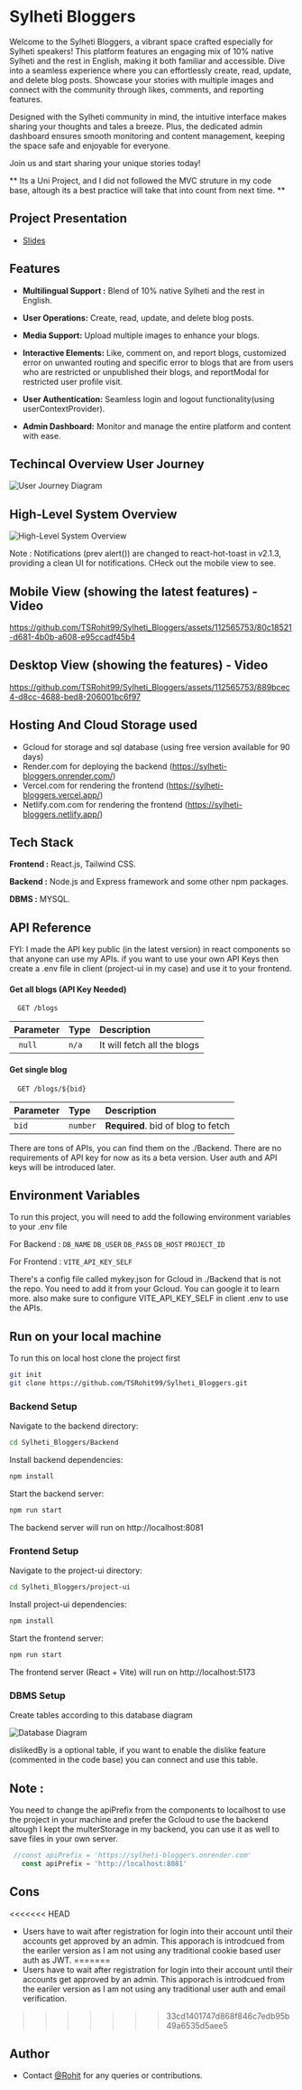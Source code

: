 # Sylheti Bloggers

Welcome to the Sylheti Bloggers, a vibrant space crafted especially for Sylheti speakers! This platform features an engaging mix of 10% native Sylheti and the rest in English, making it both familiar and accessible. Dive into a seamless experience where you can effortlessly create, read, update, and delete blog posts. Showcase your stories with multiple images and connect with the community through likes, comments, and reporting features.

Designed with the Sylheti community in mind, the intuitive interface makes sharing your thoughts and tales a breeze. Plus, the dedicated admin dashboard ensures smooth monitoring and content management, keeping the space safe and enjoyable for everyone.


Join us and start sharing your unique stories today!

** Its a Uni Project, and I did not followed the MVC struture in my code base, altough its a best practice will take that into count from next time. **

## Project Presentation

- [Slides](https://gamma.app/docs/Sylheti-Bloggers-A-Vibrant-Community-67dwemyhlzn8mxv)

## Features

- **Multilingual Support :** Blend of 10% native Sylheti and the rest in English.

- **User Operations:** Create, read, update, and delete blog posts.

- **Media Support:** Upload multiple images to enhance your blogs.

- **Interactive Elements:** Like, comment on, and report blogs, customized error on unwanted routing and specific error to blogs that are from users who are restricted or unpublished their blogs, and reportModal for restricted user profile visit.

- **User Authentication:** Seamless login and logout functionality(using userContextProvider).

- **Admin Dashboard:** Monitor and manage the entire platform and content with ease.

## Techincal Overview User Journey 

![User Journey Diagram](https://i.postimg.cc/XvwVGfbp/diagram-export-6-24-2024-11-07-09-PM.png)

## High-Level System Overview

![High-Level System Overview](https://i.postimg.cc/x8c9mQ6d/diagram-export-6-25-2024-2-48-02-AM.png)

Note : Notifications (prev alert()) are changed to react-hot-toast in v2.1.3, providing a clean UI for notifications. CHeck out the mobile view to see.

## Mobile View (showing the latest features) - Video


https://github.com/TSRohit99/Sylheti_Bloggers/assets/112565753/80c18521-d681-4b0b-a608-e95ccadf45b4

## Desktop View (showing the features) - Video

https://github.com/TSRohit99/Sylheti_Bloggers/assets/112565753/889bcec4-d8cc-4688-bed8-206001bc6f97





## Hosting And Cloud Storage used
- Gcloud for storage and sql database (using free version available for 90 days)
- Render.com for deploying the backend (https://sylheti-bloggers.onrender.com/)
- Vercel.com for rendering the frontend (https://sylheti-bloggers.vercel.app/)
- Netlify.com.com for rendering the frontend (https://sylheti-bloggers.netlify.app/)

## Tech Stack
**Frontend :** React.js, Tailwind CSS.

**Backend :** Node.js and Express framework and some other npm packages.

**DBMS :** MYSQL.


## API Reference

FYI: I made the API key public (in the latest version) in react components so that anyone can use my APIs. if you want to use your own API Keys then create a .env file in client (project-ui in my case) and use it to your frontend.

#### Get all blogs (API Key Needed)

```http
  GET /blogs
```

| Parameter | Type     | Description                |
| :-------- | :------- | :------------------------- |
| ` null` | `n/a` | It will fetch all the blogs|

#### Get single blog

```http
  GET /blogs/${bid}
```

| Parameter | Type     | Description                       |
| :-------- | :------- | :-------------------------------- |
| `bid`      | `number` | **Required**. bid of blog to fetch |

There are tons of APIs, you can find them on the ./Backend. There are no requirements of API key for now as its a beta version. User auth and API keys will be introduced later.



## Environment Variables

To run this project, you will need to add the following environment variables to your .env file 

For Backend :
`DB_NAME`
`DB_USER`
`DB_PASS`
`DB_HOST`
`PROJECT_ID`

For Frontend :
`VITE_API_KEY_SELF`

There's a config file called mykey.json for Gcloud in ./Backend that is not the repo. You need to add it from your Gcloud. You can google it to learn more. also make sure to configure VITE_API_KEY_SELF in client .env to use the APIs.





## Run on your local machine

To run this on local host clone the project first

```bash
git init
git clone https://github.com/TSRohit99/Sylheti_Bloggers.git

```

### Backend Setup
Navigate to the backend directory:

```bash
cd Sylheti_Bloggers/Backend
```

Install backend dependencies:

```bash
npm install
```
Start the backend server:
```bash
npm run start
```

The backend server will run on http://localhost:8081


### Frontend Setup
Navigate to the project-ui directory:

```bash
cd Sylheti_Bloggers/project-ui
```

Install project-ui dependencies:

```bash
npm install
```
Start the frontend server:
```bash
npm run start
```

The frontend server (React + Vite) will run on http://localhost:5173


### DBMS Setup

Create tables according to this database diagram

![Database Diagram](https://i.postimg.cc/zDHX6TLj/diagram-export-6-19-2024-1-44-54-AM.png)

dislikedBy is a optional table, if you want to enable the dislike feature (commented in the code base) you can connect and use this table.

## Note : 
You need to change the apiPrefix from the components to localhost to use the project in your machine and prefer the Gcloud to use the backend altough I kept the multerStorage in my backend, you can use it as well to save files in your own server.

```javascript
 //const apiPrefix = 'https://sylheti-bloggers.onrender.com'
   const apiPrefix = 'http://localhost:8081'
```

## Cons
<<<<<<< HEAD
- Users have to wait after registration for login into their account until their accounts get approved by an admin. This apporach is introdcued from the eariler version as I am not using any traditional cookie based user auth as JWT.
=======
- Users have to wait after registration for login into their account until their accounts get approved by an admin. This apporach is introdcued from the eariler version as I am not using any traditional user auth and email verification.
>>>>>>> 33cd1401747d868f846c7edb95b49a6535d5aee5

## Author

- Contact [@Rohit](https://tsrohit99.github.io) for any queries or contributions.
